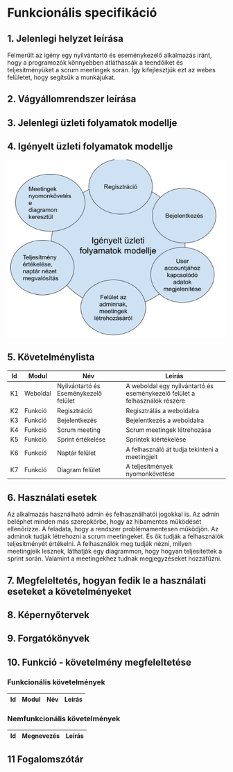 # Funkcionális specifikáció
## 1. Jelenlegi helyzet leírása
Felmerült az igény egy nyilvántartó és eseménykezelő alkalmazás iránt, hogy a programozók könnyebben átláthassák a teendőiket és teljesítményüket a scrum meetingek során. Így kifejlesztjük ezt az webes felületet, hogy segítsük a munkájukat.


## 2. Vágyállomrendszer leírása



## 3. Jelenlegi üzleti folyamatok modellje



## 4. Igényelt üzleti folyamatok modellje
![Igényelt üzleti folyamatok modellje](https://github.com/Vanessza02/AFP2/blob/main/Dokument%C3%A1ci%C3%B3/%C3%9Czleti%20folyamatok%20modellje/modell.png)

## 5. Követelménylista

| Id | Modul | Név | Leírás |
| :---: | --- | --- | --- |
| K1 | Weboldal |Nyilvántartó és Eseménykezelő felület | A weboldal  egy nyilvántartó és eseménykezelő felület a felhasználók részére |
| K2 | Funkció | Regisztráció  | Regisztrálás a weboldalra |
| K3 | Funkció | Bejelentkezés| Bejelentkezés a weboldalra |
| K4 | Funkció | Scrum meeting  | Scrum meetingek létrehozása |
| K5 | Funkció | Sprint értékelése |Sprintek kiértékelése |
| K6 | Funkció | Naptár felület |A felhasználó át tudja tekinteni a meetingjeit |
| K7 | Funkció | Diagram felület |A teljesitmények nyomonkövetése|

## 6. Használati esetek
Az alkalmazás használható admin és felhasználhatói jogokkal is. Az admin beléphet minden más szerepkörbe, hogy az hibamentes működését ellenőrizze. A feladata, hogy a rendszer problémamentesen működjön. Az adminok tudják létrehozni a scrum meetingeket. És ők tudják a felhasználók teljesítményét értékelni. A felhasználók meg tudják nézni, milyen meetingjeik lesznek, láthatják egy diagrammon, hogy hogyan teljesítettek a sprint során. Valamint a meetingekhez tudnak megjegyzéseket hozzáfűzni.



## 7. Megfeleltetés, hogyan fedik le a használati eseteket a követelményeket



## 8. Képernyőtervek



## 9. Forgatókönyvek



## 10. Funkció - követelmény megfeleltetése

### Funkcionális követelmények

   | Id | Modul | Név | Leírás |
   | :---: | --- | --- | --- |   

### Nemfunkcionális követelmények

   | Id | Megnevezés| Leírás |
   | :---: | --- | --- |


## 11 Fogalomszótár


